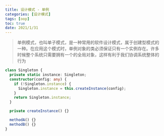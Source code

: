 ```yaml
---
title: 设计模式 - 单例
categories: [设计模式]
tags: [oop]
toc: true
date: 2021/1/31
---
```


> 单例模式，也叫单子模式，是一种常用的软件设计模式，属于创建型模式的一种。在应用这个模式时，单例对象的类必须保证只有一个实例存在。许多时候整个系统只需要拥有一个的全局对象，这样有利于我们协调系统整体的行为

```typescript
class Singleton {
  private static instance: Singleton;
  constructor(config: any) {
    if (!Singleton.instance) {
      Singleton.instance = this.createInstance(config);
    }
    return Singleton.instance;
  }

  private createInstance() {}

  methodA() {}
  methodB() {}
}
```
